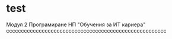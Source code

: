 # test
Модул 2 Програмиране
НП "Обучения за ИТ кариера"
cccccccccccccccccccccccccccccccccccccccccccccccccccccc
